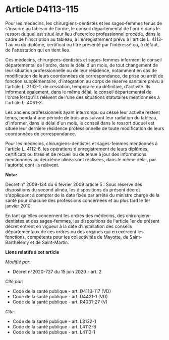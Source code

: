 # Article D4113-115

Pour les médecins, les chirurgiens-dentistes et les sages-femmes tenus de s'inscrire au tableau de l'ordre, le conseil
départemental de l'ordre dans le ressort duquel est situé leur lieu d'exercice professionnel procède, dans le cadre de
l'inscription au tableau, à l'enregistrement prévu à l'article L. 4113-1 au vu du diplôme, certificat ou titre présenté par
l'intéressé ou, à défaut, de l'attestation qui en tient lieu.

Ces médecins, chirurgiens-dentistes et sages-femmes informent le conseil départemental de l'ordre, dans le délai d'un mois,
de tout changement de leur situation professionnelle ou de leur résidence, notamment en cas de modification de leurs
coordonnées de correspondance, de prise ou arrêt de fonction supplémentaire, d'intégration au corps de réserve sanitaire
prévu à l'article L. 3132-1, de cessation, temporaire ou définitive, d'activité. Ils informent également, dans le même délai,
le conseil départemental de l'ordre lorsqu'ils relèvent de l'une des situations statutaires mentionnées à l'article L.
4061-3.

Les anciens professionnels ayant interrompu ou cessé leur activité restent tenus, pendant une période de trois ans suivant
leur radiation du tableau, d'informer, dans le délai d'un mois, le conseil dans le ressort duquel est située leur dernière
résidence professionnelle de toute modification de leurs coordonnées de correspondance.

Pour les médecins, chirurgiens-dentistes et sages-femmes mentionnés à l'article L. 4112-6, les opérations d'enregistrement de
leurs diplômes, certificats ou titres et de recueil ou de tenue à jour des informations mentionnées au deuxième alinéa sont
réalisées, dans le même délai, par l'autorité dont ils relèvent.

**Nota:**

Décret n° 2009-134 du 6 février 2009 article 5 : Sous réserve des dispositions du second alinéa, les dispositions du présent
décret s'appliquent à compter de la date fixée par arrêté du ministre chargé de la santé pour chacune des professions
concernées et au plus tard le 1er janvier 2010.

En tant qu'elles concernent les ordres des médecins, des chirurgiens-dentistes et des sages-femmes, les dispositions de
l'article 1er du présent décret entrent en vigueur à la date d'installation des conseils départementaux de ces ordres ou des
organes qui en exercent les fonctions, compétents pour les collectivités de Mayotte, de Saint-Barthélemy et de Saint-Martin.

**Liens relatifs à cet article**

_Modifié par_:

  - Décret n°2020-727 du 15 juin 2020 - art. 2

_Cité par_:

  - Code de la santé publique - art. D4113-117 (VD)
  - Code de la santé publique - art. D4421-1 (VD)
  - Code de la santé publique - art. R4031-27 (V)

_Cite_:

  - Code de la santé publique - art. L3132-1
  - Code de la santé publique - art. L4112-6
  - Code de la santé publique - art. L4113-1
